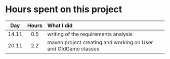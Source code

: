 # Hours spent on this project

| Day | Hours | What I did |
| :----:|:-----:| :----------|
| 14.11 | 0.5 | writing of the requirements analysis |
| 20.11 | 2.2 | maven project creating and working on User and OldGame classes |
